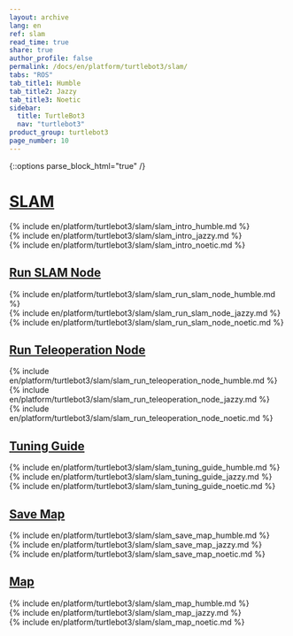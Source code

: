 ```yaml
---
layout: archive
lang: en
ref: slam
read_time: true
share: true
author_profile: false
permalink: /docs/en/platform/turtlebot3/slam/
tabs: "ROS"
tab_title1: Humble
tab_title2: Jazzy
tab_title3: Noetic
sidebar:
  title: TurtleBot3
  nav: "turtlebot3"
product_group: turtlebot3
page_number: 10
---
```


<style>body {counter-reset: h1 3 !important;}</style>

{::options parse_block_html="true" /}

# [SLAM](#slam)

<section data-id="{{ page.tab_title1 }}" class="tab_contents">
{% include en/platform/turtlebot3/slam/slam_intro_humble.md %}
</section>

<section data-id="{{ page.tab_title2 }}" class="tab_contents">
{% include en/platform/turtlebot3/slam/slam_intro_jazzy.md %}
</section>

<section data-id="{{ page.tab_title3 }}" class="tab_contents">
{% include en/platform/turtlebot3/slam/slam_intro_noetic.md %}
</section>

## [Run SLAM Node](#run-slam-node)

<section data-id="{{ page.tab_title1 }}" class="tab_contents">
{% include en/platform/turtlebot3/slam/slam_run_slam_node_humble.md %}
</section>

<section data-id="{{ page.tab_title2 }}" class="tab_contents">
{% include en/platform/turtlebot3/slam/slam_run_slam_node_jazzy.md %}
</section>

<section data-id="{{ page.tab_title3 }}" class="tab_contents">
{% include en/platform/turtlebot3/slam/slam_run_slam_node_noetic.md %}
</section>

## [Run Teleoperation Node](#run-teleoperation-node)

<section data-id="{{ page.tab_title1 }}" class="tab_contents">
{% include en/platform/turtlebot3/slam/slam_run_teleoperation_node_humble.md %}
</section>

<section data-id="{{ page.tab_title2 }}" class="tab_contents">
{% include en/platform/turtlebot3/slam/slam_run_teleoperation_node_jazzy.md %}
</section>

<section data-id="{{ page.tab_title3 }}" class="tab_contents">
{% include en/platform/turtlebot3/slam/slam_run_teleoperation_node_noetic.md %}
</section>

## [Tuning Guide](#tuning-guide)

<section data-id="{{ page.tab_title1 }}" class="tab_contents">
{% include en/platform/turtlebot3/slam/slam_tuning_guide_humble.md %}
</section>

<section data-id="{{ page.tab_title2 }}" class="tab_contents">
{% include en/platform/turtlebot3/slam/slam_tuning_guide_jazzy.md %}
</section>

<section data-id="{{ page.tab_title3 }}" class="tab_contents">
{% include en/platform/turtlebot3/slam/slam_tuning_guide_noetic.md %}
</section>

## [Save Map](#save-map)

<section data-id="{{ page.tab_title1 }}" class="tab_contents">
{% include en/platform/turtlebot3/slam/slam_save_map_humble.md %}
</section>

<section data-id="{{ page.tab_title2 }}" class="tab_contents">
{% include en/platform/turtlebot3/slam/slam_save_map_jazzy.md %}
</section>

<section data-id="{{ page.tab_title3 }}" class="tab_contents">
{% include en/platform/turtlebot3/slam/slam_save_map_noetic.md %}
</section>

## [Map](#map)

<section data-id="{{ page.tab_title1 }}" class="tab_contents">
{% include en/platform/turtlebot3/slam/slam_map_humble.md %}
</section>

<section data-id="{{ page.tab_title2 }}" class="tab_contents">
{% include en/platform/turtlebot3/slam/slam_map_jazzy.md %}
</section>

<section data-id="{{ page.tab_title3 }}" class="tab_contents">
{% include en/platform/turtlebot3/slam/slam_map_noetic.md %}
</section>

[navigation]: /docs/en/platform/turtlebot3/navigation/#navigation
[teleoperation]: /docs/en/platform/turtlebot3/teleoperation/#teleoperation
[export_turtlebot3_model]: /docs/en/platform/turtlebot3/export_turtlebot3_model
